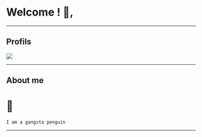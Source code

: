 # Welcome ! 🧡,

---

## Profils 

   <img src="https://discord.c99.nl/widget/theme-4/984140648598888478.png">   
   
---

## About me

# 🐧
```
I am a gangsta penguin 
```

---


